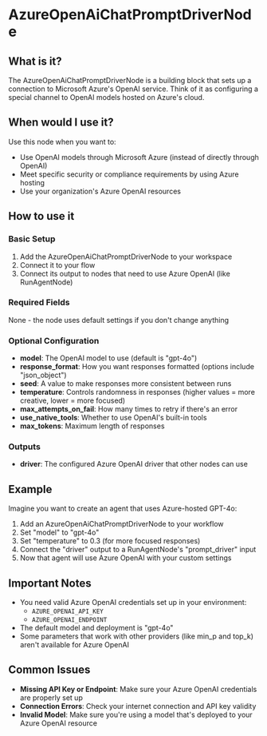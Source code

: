 # AzureOpenAiChatPromptDriverNode

## What is it?
The AzureOpenAiChatPromptDriverNode is a building block that sets up a connection to Microsoft Azure's OpenAI service. Think of it as configuring a special channel to OpenAI models hosted on Azure's cloud.

## When would I use it?
Use this node when you want to:
- Use OpenAI models through Microsoft Azure (instead of directly through OpenAI)
- Meet specific security or compliance requirements by using Azure hosting
- Use your organization's Azure OpenAI resources

## How to use it

### Basic Setup
1. Add the AzureOpenAiChatPromptDriverNode to your workspace
2. Connect it to your flow
3. Connect its output to nodes that need to use Azure OpenAI (like RunAgentNode)

### Required Fields
None - the node uses default settings if you don't change anything

### Optional Configuration
- **model**: The OpenAI model to use (default is "gpt-4o")
- **response_format**: How you want responses formatted (options include "json_object")
- **seed**: A value to make responses more consistent between runs
- **temperature**: Controls randomness in responses (higher values = more creative, lower = more focused)
- **max_attempts_on_fail**: How many times to retry if there's an error
- **use_native_tools**: Whether to use OpenAI's built-in tools
- **max_tokens**: Maximum length of responses

### Outputs
- **driver**: The configured Azure OpenAI driver that other nodes can use

## Example
Imagine you want to create an agent that uses Azure-hosted GPT-4o:

1. Add an AzureOpenAiChatPromptDriverNode to your workflow
2. Set "model" to "gpt-4o"
3. Set "temperature" to 0.3 (for more focused responses)
4. Connect the "driver" output to a RunAgentNode's "prompt_driver" input
5. Now that agent will use Azure OpenAI with your custom settings

## Important Notes
- You need valid Azure OpenAI credentials set up in your environment:
  - `AZURE_OPENAI_API_KEY`
  - `AZURE_OPENAI_ENDPOINT`
- The default model and deployment is "gpt-4o"
- Some parameters that work with other providers (like min_p and top_k) aren't available for Azure OpenAI

## Common Issues
- **Missing API Key or Endpoint**: Make sure your Azure OpenAI credentials are properly set up
- **Connection Errors**: Check your internet connection and API key validity
- **Invalid Model**: Make sure you're using a model that's deployed to your Azure OpenAI resource